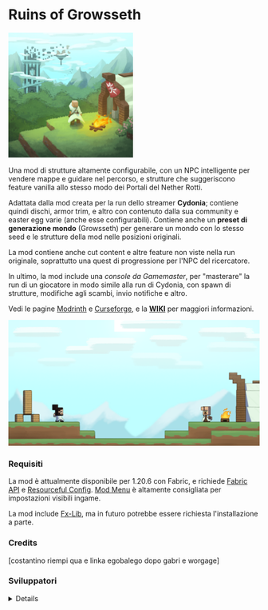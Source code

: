 # Ruins of Growsseth

<img src="../src/main/resources/assets/growsseth/icon.png" alt="alt text" width="250" height="250">

Una mod di strutture altamente configurabile, con un NPC intelligente per vendere mappe e guidare nel
percorso, e strutture che suggeriscono feature vanilla allo stesso modo dei Portali del Nether Rotti.

Adattata dalla mod creata per la run dello streamer **Cydonia**; contiene quindi dischi, armor trim, e altro
con contenuto dalla sua community e easter egg varie (anche esse configurabili). Contiene anche un **preset di generazione mondo**
(Growsseth) per generare un mondo con lo stesso seed e le strutture della mod nelle posizioni originali.

La mod contiene anche cut content e altre feature non viste nella run originale, soprattutto una quest di progressione
per l'NPC del ricercatore.

In ultimo, la mod include una *console da Gamemaster*, per "masterare" la run di un giocatore in modo simile
alla run di Cydonia, con spawn di strutture, modifiche agli scambi, invio notifiche e altro.

Vedi le pagine [Modrinth](#) e [Curseforge](#), e la [**WIKI**](#) per maggiori informazioni.

![](../src/main/resources/assets/growsseth/textures/gui/advancements/backgrounds/advancements_background.png)

### Requisiti

La mod è attualmente disponibile per 1.20.6 con Fabric, e richiede [Fabric API](https://modrinth.com/mod/fabric-api) e [Resourceful Config](https://modrinth.com/mod/resourceful-config). 
[Mod Menu](https://modrinth.com/mod/modmenu) è altamente consigliata per impostazioni visibili ingame.

La mod include [Fx-Lib](https://github.com/filloax/FX-Lib/), ma in futuro potrebbe essere richiesta l'installazione a parte.

### Credits

[costantino riempi qua e linka egobalego dopo gabri e worgage]

### Sviluppatori

<details>
[vedi eng, se sei uno sviluppatore probabilmente sai l'inglese e sono troppo stanco per tradurre pure quello e aggiornarlo in futuro lmao]
</details>

